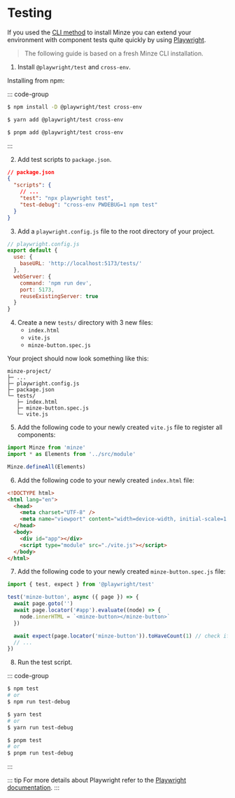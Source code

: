 # Testing

If you used the [CLI method](/guide/installation#cli) to install Minze you can extend your environment with component tests quite quickly by using [Playwright](https://playwright.dev/).

> The following guide is based on a fresh Minze CLI installation.

1. Install `@playwright/test` and `cross-env`.

Installing from npm:

::: code-group

```bash [npm]
$ npm install -D @playwright/test cross-env
```

```bash [yarn]
$ yarn add @playwright/test cross-env
```

```bash [pnpm]
$ pnpm add @playwright/test cross-env
```

:::

2. Add test scripts to `package.json`.

```json
// package.json
{
  "scripts": {
    // ...
    "test": "npx playwright test",
    "test-debug": "cross-env PWDEBUG=1 npm test"
  }
}
```

3. Add a `playwright.config.js` file to the root directory of your project.

```js
// playwright.config.js
export default {
  use: {
    baseURL: 'http://localhost:5173/tests/'
  },
  webServer: {
    command: 'npm run dev',
    port: 5173,
    reuseExistingServer: true
  }
}
```

4. Create a new `tests/` directory with 3 new files:
   - `index.html`
   - `vite.js`
   - `minze-button.spec.js`

Your project should now look something like this:

```
minze-project/
├─ ...
├─ playwright.config.js
├─ package.json
└─ tests/
   ├─ index.html
   ├─ minze-button.spec.js
   └─ vite.js
```

5. Add the following code to your newly created `vite.js` file to register all components:

```js
import Minze from 'minze'
import * as Elements from '../src/module'

Minze.defineAll(Elements)
```

6. Add the following code to your newly created `index.html` file:

```html
<!DOCTYPE html>
<html lang="en">
  <head>
    <meta charset="UTF-8" />
    <meta name="viewport" content="width=device-width, initial-scale=1.0" />
  </head>
  <body>
    <div id="app"></div>
    <script type="module" src="./vite.js"></script>
  </body>
</html>
```

7. Add the following code to your newly created `minze-button.spec.js` file:

```js
import { test, expect } from '@playwright/test'

test('minze-button', async ({ page }) => {
  await page.goto('')
  await page.locator('#app').evaluate((node) => {
    node.innerHTML = `<minze-button></minze-button>`
  })

  await expect(page.locator('minze-button')).toHaveCount(1) // check if element exists
  // ...
})
```

8. Run the test script.

::: code-group

```bash [npm]
$ npm test
# or
$ npm run test-debug
```

```bash [yarn]
$ yarn test
# or
$ yarn run test-debug
```

```bash [pnpm]
$ pnpm test
# or
$ pnpm run test-debug
```

:::

::: tip
For more details about Playwright refer to the [Playwright documentation](https://playwright.dev/).
:::

